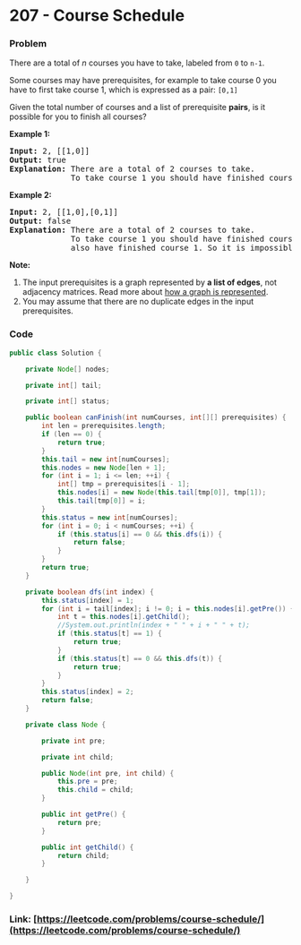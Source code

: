 # 207 - Course Schedule

### Problem
<p>There are a total of <i>n</i> courses you have to take, labeled from <code>0</code> to <code>n-1</code>.</p>

<p>Some courses may have prerequisites, for example to take course 0 you have to first take course 1, which is expressed as a pair: <code>[0,1]</code></p>

<p>Given the total number of courses and a list of prerequisite <b>pairs</b>, is it possible for you to finish all courses?</p>

<p><strong>Example 1:</strong></p>

<pre>
<strong>Input:</strong> 2, [[1,0]] 
<strong>Output: </strong>true
<strong>Explanation:</strong>&nbsp;There are a total of 2 courses to take. 
&nbsp;            To take course 1 you should have finished course 0. So it is possible.</pre>

<p><strong>Example 2:</strong></p>

<pre>
<strong>Input:</strong> 2, [[1,0],[0,1]]
<strong>Output: </strong>false
<strong>Explanation:</strong>&nbsp;There are a total of 2 courses to take. 
&nbsp;            To take course 1 you should have finished course 0, and to take course 0 you should
&nbsp;            also have finished course 1. So it is impossible.
</pre>

<p><b>Note:</b></p>

<ol>
	<li>The input prerequisites is a graph represented by <b>a list of edges</b>, not adjacency matrices. Read more about <a href="https://www.khanacademy.org/computing/computer-science/algorithms/graph-representation/a/representing-graphs" target="_blank">how a graph is represented</a>.</li>
	<li>You may assume that there are no duplicate edges in the input prerequisites.</li>
</ol>


### Code
```java
public class Solution {

    private Node[] nodes;

    private int[] tail;

    private int[] status;

    public boolean canFinish(int numCourses, int[][] prerequisites) {
        int len = prerequisites.length;
        if (len == 0) {
            return true;
        }
        this.tail = new int[numCourses];
        this.nodes = new Node[len + 1];
        for (int i = 1; i <= len; ++i) {
            int[] tmp = prerequisites[i - 1];
            this.nodes[i] = new Node(this.tail[tmp[0]], tmp[1]);
            this.tail[tmp[0]] = i;
        }
        this.status = new int[numCourses];
        for (int i = 0; i < numCourses; ++i) {
            if (this.status[i] == 0 && this.dfs(i)) {
                return false;
            }
        }
        return true;
    }

    private boolean dfs(int index) {
        this.status[index] = 1;
        for (int i = tail[index]; i != 0; i = this.nodes[i].getPre()) {
            int t = this.nodes[i].getChild();
            //System.out.println(index + " " + i + " " + t);
            if (this.status[t] == 1) {
                return true;
            }
            if (this.status[t] == 0 && this.dfs(t)) {
                return true;
            }
        }
        this.status[index] = 2;
        return false;
    }

    private class Node {

        private int pre;

        private int child;

        public Node(int pre, int child) {
            this.pre = pre;
            this.child = child;
        }

        public int getPre() {
            return pre;
        }

        public int getChild() {
            return child;
        }

    }

}
```
### Link: [https://leetcode.com/problems/course-schedule/](https://leetcode.com/problems/course-schedule/)
